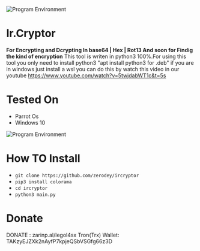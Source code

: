 ![Program Environment](https://s21.picofile.com/file/8447457168/IR_Cryptor.png)

# Ir.Cryptor
**For Encrypting and Dcrypting In base64 | Hex | Rot13 And soon for Findig the kind of encryption**
This tool is writen in python3 100%.For using this tool you only need to install python3
"apt install python3 for .deb" if you are in windows just install a wsl you can do this by
watch this video in our youtube  https://www.youtube.com/watch?v=5twjdabWT1c&t=5s
# Tested On
* Parrot Os
* Windows 10

![Program Environment](https://s20.picofile.com/file/8447457192/Save.png)

# How TO Install
* `git clone https://github.com/zerodey/ircryptor`
* `pip3 install colorama`
* `cd ircryptor`
* `python3 main.py `

# Donate
DONATE : zarinp.al/legol4sx
Tron(Trx) Wallet: TAKzyEJZXk2nAyfP7kpjeQSbVSGfg66z3D 
